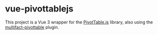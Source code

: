 # vue-pivottablejs

This project is a Vue 3 wrapper for the [PivotTable.js](https://pivottable.js.org/) library, also using the [multifact-pivottable](https://github.com/pranjal-goswami/multifact-pivottable/) plugin.
